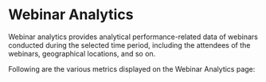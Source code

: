 # Webinar Analytics

Webinar analytics provides analytical performance-related data of webinars conducted during the selected time period, including the attendees of the webinars, geographical locations, and so on.

Following are the various metrics displayed on the Webinar Analytics page:

####
